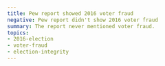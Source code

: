 ```yaml
---
title: Pew report showed 2016 voter fraud
negative: Pew report didn't show 2016 voter fraud
summary: The report never mentioned voter fraud.
topics:
- 2016-election
- voter-fraud
- election-integrity
---
```

